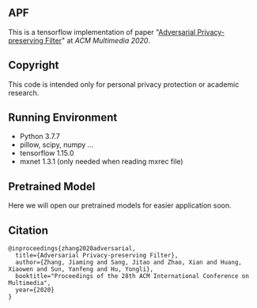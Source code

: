 ## APF

This is a tensorflow implementation of paper "[Adversarial Privacy-preserving Filter](https://arxiv.org/abs/2007.12861)" at  *ACM Multimedia 2020*.



## Copyright

This code is intended only for personal privacy protection or academic research. 

## Running Environment

- Python 3.7.7 
- pillow, scipy, numpy ...
- tensorflow 1.15.0
- mxnet 1.3.1 (only needed when reading mxrec file)

## Pretrained Model

Here we will open our pretrained models for easier application soon.


## Citation
```
@inproceedings{zhang2020adversarial,
  title={Adversarial Privacy-preserving Filter},
  author={Zhang, Jiaming and Sang, Jitao and Zhao, Xian and Huang, Xiaowen and Sun, Yanfeng and Hu, Yongli},
  booktitle="Proceedings of the 28th ACM International Conference on Multimedia",
  year={2020}
}
```
